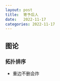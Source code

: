 ```yaml
---
layout: post
title:  寄予后人
date:   2022-11-17
categories: 2022-11-17
---
```


## 图论

### 拓扑排序

* 重边不删会炸